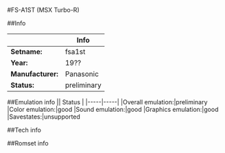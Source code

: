 #FS-A1ST (MSX Turbo-R)

##Info

||Info|
|-----|-----|
|**Setname:**|fsa1st
|**Year:**|19??
|**Manufacturer:**|Panasonic
|**Status:**|preliminary

##Emulation info
|| Status |
|-----|-----|
|Overall emulation:|preliminary
|Color emulation:|good
|Sound emulation:|good
|Graphics emulation:|good
|Savestates:|unsupported

##Tech info

##Romset info

<!--- START OF EDITED COMMENT DO NOT TOUCH TEXT ABOVE-->
